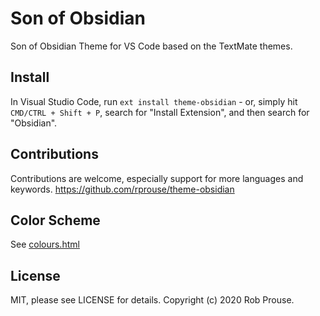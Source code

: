 # Son of Obsidian

Son of Obsidian Theme for VS Code based on the TextMate themes.

## Install
In Visual Studio Code, run `ext install theme-obsidian` - or, simply hit `CMD/CTRL + Shift + P`, search for "Install Extension", and then search for "Obsidian".

## Contributions
Contributions are welcome, especially support for more languages and keywords. https://github.com/rprouse/theme-obsidian

## Color Scheme

See [colours.html](colours.html)

## License
MIT, please see LICENSE for details. Copyright (c) 2020 Rob Prouse.